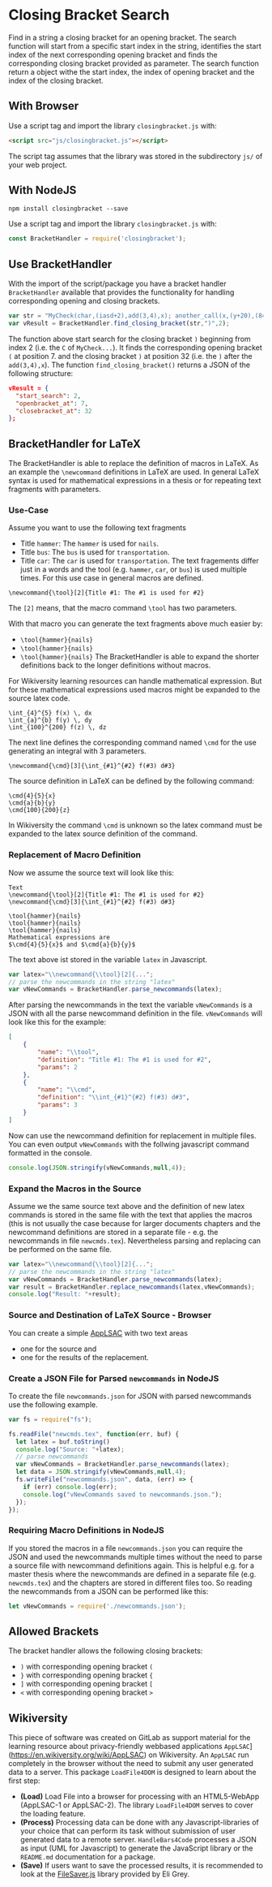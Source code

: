 # Closing Bracket Search
Find in a string a closing bracket for an opening bracket. The search function will start from a specific start index in the string, identifies the start index of the next corresponding opening bracket and finds the corresponding closing bracket provided as parameter. The search function return a object withe the start index, the index of opening bracket and the index of the closing bracket.

## With Browser
Use a script tag and import the library `closingbracket.js` with:
```html
<script src="js/closingbracket.js"></script>
```
The script tag assumes that the library was stored in the subdirectory `js/` of your web project.

## With NodeJS
```shell
npm install closingbracket --save
```
Use a script tag and import the library `closingbracket.js` with:
```javascript
const BracketHandler = require('closingbracket');
```

## Use BracketHandler
With the import of the script/package you have a bracket handler `BracketHandler` available that provides the functionality for handling corresponding opening and closing brackets.

```javascript
var str = "MyCheck(char,(iasd+2),add(3,4),x); another_call(x,(y+20),(84*4))";
var vResult = BracketHandler.find_closing_bracket(str,")",2);
```
The function above start search for the closing bracket `)` beginning from index 2 (i.e. the `C` of `MyCheck...`). It finds the corresponding opening bracket `(` at position 7. and the closing bracket `)` at position 32 (i.e. the `)` after the `add(3,4),x`). The function `find_closing_bracket()` returns a JSON of the following structure:
```json
vResult = {
  "start_search": 2,
  "openbracket_at": 7,
  "closebracket_at": 32
};
```

## BracketHandler for LaTeX
The BracketHandler is able to replace the definition of macros in LaTeX. As an example the `\newcommand` definitions in LaTeX are used. In general LaTeX syntax is used for mathematical expressions in a thesis or for repeating text fragments with parameters.

### Use-Case
Assume you want to use the following text fragments
* Title `hammer`: The `hammer` is used for `nails`.
* Title `bus`: The `bus` is used for `transportation`.
* Title `car`: The `car` is used for `transportation`.
The text fragements differ just in a words and the tool (e.g. `hammer`, `car`, or `bus`) is used multiple times.
For this use case in general macros are defined.
```
\newcommand{\tool}[2]{Title #1: The #1 is used for #2}  
```
The `[2]` means, that the macro command `\tool` has two parameters.

With that macro you can generate the text fragments above much easier by:
* `\tool{hammer}{nails}`
* `\tool{hammer}{nails}`
* `\tool{hammer}{nails}`
The BracketHandler is able to expand the shorter definitions back to the longer definitions without macros.

For Wikiversity learning resources can handle mathematical expression. But for these mathematical expressions used macros might be expanded to the source latex code.   
```
\int_{4}^{5} f(x) \, dx
\int_{a}^{b} f(y) \, dy
\int_{100}^{200} f(z) \, dz
```
The next line defines the corresponding command named `\cmd` for the use generating an integral with 3 parameters.
```
\newcommand{\cmd}[3]{\int_{#1}^{#2} f(#3) d#3}
```
The source definition in LaTeX can be defined by the following command:
```
\cmd{4}{5}{x}
\cmd{a}{b}{y}
\cmd{100}{200}{z}
```
In Wikiversity the command `\cmd` is unknown so the latex command must be expanded to the latex source definition of the command.

### Replacement of Macro Definition
Now we assume the source text will look like this:
```
Text
\newcommand{\tool}[2]{Title #1: The #1 is used for #2}  
\newcommand{\cmd}[3]{\int_{#1}^{#2} f(#3) d#3}

\tool{hammer}{nails}
\tool{hammer}{nails}
\tool{hammer}{nails}
Mathematical expressions are
$\cmd{4}{5}{x}$ and $\cmd{a}{b}{y}$
```
The text above ist stored in the variable `latex` in Javascript.
```javascript
var latex="\\newcommand{\\tool}[2]{...";
// parse the newcommands in the string "latex"
var vNewCommands = BracketHandler.parse_newcommands(latex);
```
After parsing the newcommands in the text the variable `vNewCommands` is a JSON with all the parse newcommand definition in the file. `vNewCommands` will look like this for the example:
```json
[
    {
        "name": "\\tool",
        "definition": "Title #1: The #1 is used for #2",
        "params": 2
    },
    {
        "name": "\\cmd",
        "definition": "\\int_{#1}^{#2} f(#3) d#3",
        "params": 3
    }
]
```
Now can use the newcommand definition for replacement in multiple files. You can even output `vNewCommands` with the follwing javascript command formatted in the console.
```javascript
console.log(JSON.stringify(vNewCommands,null,4));
```
### Expand the Macros in the Source
Assume we the same source text above and the definition of new latex commands is stored in the same file with the text that applies the macros (this is not usually the case because for larger documents chapters and the newcommand definitions are stored in a separate file - e.g. the newcommands in file `newcmds.tex`). Nevertheless parsing and replacing can be performed on the same file.
```javascript
var latex="\\newcommand{\\tool}[2]{...";
// parse the newcommands in the string "latex"
var vNewCommands = BracketHandler.parse_newcommands(latex);
var result = BracketHandler.replace_newcommands(latex,vNewCommands);
console.log("Result: "+result);
```

### Source and Destination of LaTeX Source - Browser
You can create a simple [AppLSAC](https://en.wikiveristy.org/wiki/AppLSAC) with two text areas
* one for the source and
* one for the results of the replacement.

### Create a JSON File for Parsed `newcommands` in NodeJS
To create the file `newcommands.json` for JSON with parsed newcommands use the following example.  
```javascript
var fs = require("fs");

fs.readFile("newcmds.tex", function(err, buf) {
  let latex = buf.toString()
  console.log("Source: "+latex);
  // parse newcommands
  var vNewCommands = BracketHandler.parse_newcommands(latex);
  let data = JSON.stringify(vNewCommands,null,4);
  fs.writeFile("newcommands.json", data, (err) => {
    if (err) console.log(err);
    console.log("vNewCommands saved to newcommands.json.");
  });
});
```

### Requiring Macro Definitions in NodeJS
If you stored the macros in a file `newcommands.json` you can require the JSON and used the newcommands multiple times without the need to parse a source file with newcommand definitions again. This is helpful e.g. for a master thesis where the newcommands are defined in a separate file (e.g. `newcmds.tex`) and the chapters are stored in different files too. So reading the newcommands from a JSON can be performed like this:
```javascript
let vNewCommands = require('./newcommands.json');
```

## Allowed Brackets
The bracket handler allows the following closing brackets:
* `)` with corresponding opening bracket `(`
* `}` with corresponding opening bracket `{`
* `]` with corresponding opening bracket `[`
* `<` with corresponding opening bracket `>`

## Wikiversity
This piece of software was created on GitLab as support material for the learning resource about privacy-friendly webbased applications `AppLSAC`](https://en.wikiversity.org/wiki/AppLSAC) on Wikiversity. An `AppLSAC` run completely in the browser without the need to submit any user generated data to a server. This package `LoadFile4DOM` is designed to learn about the first step:
* **(Load)** Load File into a browser for processing with an HTML5-WebApp (AppLSAC-1 or AppLSAC-2). The library `LoadFile4DOM` serves to cover the loading feature.
* **(Process)** Processing data can be done with any Javascript-libraries of your choice that can perform its task without submission of user generated data to a remote server. `HandleBars4Code` processes a JSON as input (UML for Javascript) to generate the JavaScript library or the `README.md` documentation for a package.
* **(Save)** If users want to save the processed results, it is recommended to look at the [FileSaver.js](https://github.com/eligrey/FileSaver.js) library provided by Eli Grey.
